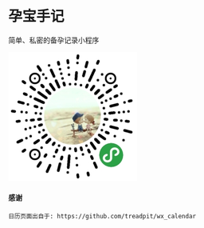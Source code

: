 # 孕宝手记

简单、私密的备孕记录小程序  

![](./static/images/gh_c9202bd7c13d_258.jpg)

#### 感谢

```
日历页面出自于: https://github.com/treadpit/wx_calendar
```